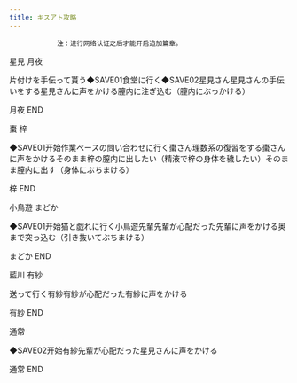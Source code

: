 ```yaml
---
title: キスアト攻略
---
```


                注：进行网络认证之后才能开启追加篇章。

星見 月夜

片付けを手伝って貰う◆SAVE01食堂に行く◆SAVE02星見さん星見さんの手伝いをする星見さんに声をかける膣内に注ぎ込む（膣内にぶっかける）

月夜 END

棗 梓

◆SAVE01开始作業ペースの問い合わせに行く棗さん理数系の復習をする棗さんに声をかけるそのまま梓の膣内に出したい（精液で梓の身体を穢したい）そのまま膣内に出す（身体にぶちまける）

梓 END

小鳥遊 まどか

◆SAVE01开始猫と戯れに行く小鳥遊先輩先輩が心配だった先輩に声をかける奥まで突っ込む（引き抜いてぶちまける）

まどか END

藍川 有紗

送って行く有紗有紗が心配だった有紗に声をかける

有紗 END

通常

◆SAVE02开始有紗先輩が心配だった星見さんに声をかける

通常 END
              
